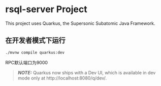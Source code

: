 # rsql-server Project

This project uses Quarkus, the Supersonic Subatomic Java Framework.

## 在开发者模式下运行


```shell script
./mvnw compile quarkus:dev
```

RPC默认端口为9000

> **_NOTE:_**  Quarkus now ships with a Dev UI, which is available in dev mode only at http://localhost:8080/q/dev/.

